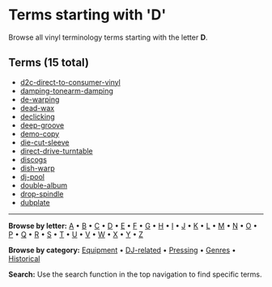 # Terms starting with 'D'

Browse all vinyl terminology terms starting with the letter **D**.

## Terms (15 total)

- [d2c-direct-to-consumer-vinyl](../terms/d/d2c-direct-to-consumer-vinyl.md)
- [damping-tonearm-damping](../terms/d/damping-tonearm-damping.md)
- [de-warping](../terms/d/de-warping.md)
- [dead-wax](../terms/d/dead-wax.md)
- [declicking](../terms/d/declicking.md)
- [deep-groove](../terms/d/deep-groove.md)
- [demo-copy](../terms/d/demo-copy.md)
- [die-cut-sleeve](../terms/d/die-cut-sleeve.md)
- [direct-drive-turntable](../terms/d/direct-drive-turntable.md)
- [discogs](../terms/d/discogs.md)
- [dish-warp](../terms/d/dish-warp.md)
- [dj-pool](../terms/d/dj-pool.md)
- [double-album](../terms/d/double-album.md)
- [drop-spindle](../terms/d/drop-spindle.md)
- [dubplate](../terms/d/dubplate.md)


---

**Browse by letter:** [A](a.md) • [B](b.md) • [C](c.md) • [D](d.md) • [E](e.md) • [F](f.md) • [G](g.md) • [H](h.md) • [I](i.md) • [J](j.md) • [K](k.md) • [L](l.md) • [M](m.md) • [N](n.md) • [O](o.md) • [P](p.md) • [Q](q.md) • [R](r.md) • [S](s.md) • [T](t.md) • [U](u.md) • [V](v.md) • [W](w.md) • [X](x.md) • [Y](y.md) • [Z](z.md)

**Browse by category:** [Equipment](../tags/equipment.md) • [DJ-related](../tags/dj-related.md) • [Pressing](../tags/pressing.md) • [Genres](../tags/genres.md) • [Historical](../tags/historical.md)

**Search:** Use the search function in the top navigation to find specific terms.
